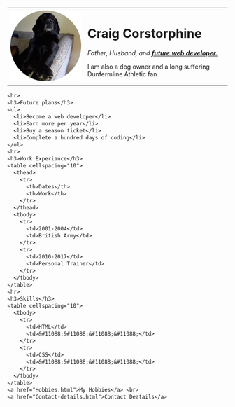 <!DOCTYPE html>
<html lang="en" dir="ltr">
  <head>
    <meta charset="utf-8">
    <title>Craig Corstorphine</title>
  </head>
  <body>
    <table cellspacing="20">
      <tr>
        <td><img src="goodboy-modified.png" alt=""></td>
        <td><h1> Craig Corstorphine </h1>
        <p><em>Father, Husband, and <strong><a href="https://www.dafc.co.uk">future web developer.</a></strong></em></p>
        <p>I am also a dog owner and a long suffering Dunfermline Athletic fan</p></td>
      </tr>
    </table>


    <hr>
    <h3>Future plans</h3>
    <ul>
      <li>Become a web developer</li>
      <li>Earn more per year</li>
      <li>Buy a season ticket</li>
      <li>Complete a hundred days of coding</li>
    </ul>
    <hr>
    <h3>Work Experiance</h3>
    <table cellspacing="10">
      <thead>
        <tr>
          <th>Dates</th>
          <th>Work</th>
        </tr>
      </thead>
      <tbody>
        <tr>
          <td>2001-2004</td>
          <td>British Army</td>
        </tr>
        <tr>
          <td>2010-2017</td>
          <td>Personal Trainer</td>
        </tr>
      </tbody>
    </table>
    <hr>
    <h3>Skills</h3>
    <table cellspacing="10">
      <tbody>
        <tr>
          <td>HTML</td>
          <td>&#11088;&#11088;&#11088;&#11088;</td>
        </tr>
        <tr>
          <td>CSS</td>
          <td>&#11088;&#11088;&#11088;&#11088;</td>
        </tr>
      </tbody>
    </table>
    <a href="Hobbies.html">My Hobbies</a> <br>
    <a href="Contact-details.html">Contact Deatails</a>


  </body>
</html>
